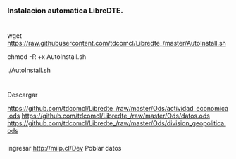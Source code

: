 ### Instalacion automatica LibreDTE. 
#
#

wget https://raw.githubusercontent.com/tdcomcl/Libredte_/master/AutoInstall.sh

chmod -R +x AutoInstall.sh

./AutoInstall.sh

# 
Descargar 

https://github.com/tdcomcl/Libredte_/raw/master/Ods/actividad_economica.ods
https://github.com/tdcomcl/Libredte_/raw/master/Ods/datos.ods
https://github.com/tdcomcl/Libredte_/raw/master/Ods/division_geopolitica.ods

###
ingresar http://miip.cl/Dev
Poblar datos 



